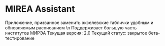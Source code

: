 # MIREA Assistant
Приложение, призванное заменить экселевские таблички удобным и обновляемым расписанием \n
Поддерживает большую часть институтов МИРЭА
Текущая версия: 2.0
Текущий статус: закрытое бета-тестирование
